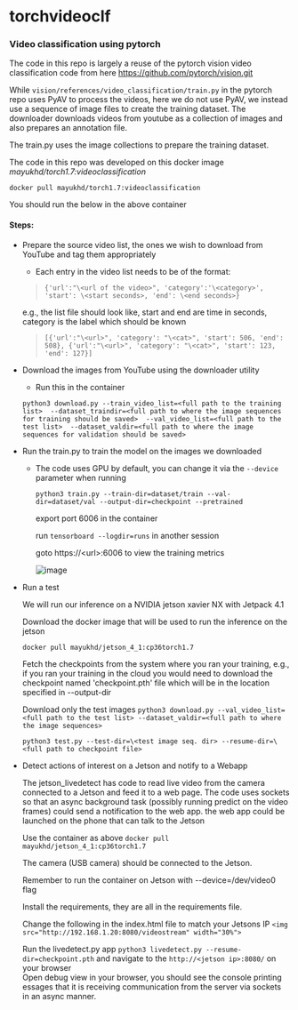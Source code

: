 # torchvideoclf

### Video classification using pytorch

The code in this repo is largely a reuse of the pytorch vision video classification code from here https://github.com/pytorch/vision.git

While `vision/references/video_classification/train.py` in the pytorch repo uses PyAV to process the videos, here we do not use PyAV, we instead use a sequence of image files to create the training dataset.
The downloader downloads videos from youtube as a collection of images and also prepares an annotation file.

The train.py uses the image collections to prepare the training dataset.

The code in this repo was developed on this docker image *mayukhd/torch1.7:videoclassification*

`docker pull mayukhd/torch1.7:videoclassification`

You should run the below in the above container

#### Steps:

- Prepare the source video list, the ones we wish to download from YouTube and tag them appropriately
    - Each entry in the video list needs to be of the format: 
    
    > `{'url':"\<url of the video>", 'category':'\<category>', 'start': \<start seconds>, 'end': \<end seconds>}`
     
     e.g., the list file should look like, start and end are time in seconds, category is the label which should be known
     
    > `[{'url':"\<url>", 'category': "\<cat>", 'start': 506, 'end': 508},
        {'url':"\<url>", 'category': "\<cat>", 'start': 123, 'end': 127}]`

- Download the images from YouTube using the downloader utility
  - Run this in the container 
  
  `python3 download.py --train_video_list=<full path to the training list> 
  --dataset_traindir=<full path to where the image sequences for training should be saved> 
  --val_video_list=<full path to the test list> 
  --dataset_valdir=<full path to where the image sequences for validation should be saved>`

- Run the train.py to train the model on the images we downloaded
  - The code uses GPU by default, you can change it via the `--device` parameter when running
    
    `python3 train.py --train-dir=dataset/train --val-dir=dataset/val --output-dir=checkpoint --pretrained`
    
    export port 6006 in the container
    
    run `tensorboard --logdir=runs` in another session 
    
    goto https://\<url>:6006 to view the training metrics
    
    ![image](https://user-images.githubusercontent.com/17194414/113135283-92e4df80-923f-11eb-81cd-b0074b34cb3c.png)

- Run a test
    
    We will run our inference on a NVIDIA jetson xavier NX with Jetpack 4.1
    
    Download the docker image that will be used to run the inference on the jetson
    
    `docker pull mayukhd/jetson_4_1:cp36torch1.7`
    
    Fetch the checkpoints from the system where you ran your training, e.g., if you ran your training in the cloud
    you would need to download the checkpoint named 'checkpoint.pth' file which will be in the location specified in --output-dir
    
    Download only the test images 
    `python3 download.py --val_video_list=<full path to the test list> --dataset_valdir=<full path to where the image sequences>`
  
    `python3 test.py --test-dir=\<test image seq. dir> --resume-dir=\<full path to checkpoint file>`

- Detect actions of interest on a Jetson and notify to a Webapp
    
    The jetson_livedetect has code to read live video from the camera connected to a Jetson and feed it to a web page.
    The code uses sockets so that an async background task (possibly running predict on the video frames) could send a notification to the web app.
    the web app could be launched on the phone that can talk to the Jetson
    
    Use the container as above 
    `docker pull mayukhd/jetson_4_1:cp36torch1.7`
    
    The camera (USB camera) should be connected to the Jetson.
    
    Remember to run the container on Jetson with --device=/dev/video0 flag
    
    Install the requirements, they are all in the requirements file.
    
    Change the following in the index.html file to match your Jetsons IP 
    `<img src="http://192.168.1.20:8080/videostream" width="30%">`
    
    Run the livedetect.py app 
    `python3 livedetect.py --resume-dir=checkpoint.pth`
    and navigate to the `http://<jetson ip>:8080/` on your browser  
    Open debug view in your browser, you should see the console printing 
    essages that it is receiving communication from the server via sockets 
    in an async manner.
    
 

    
    
